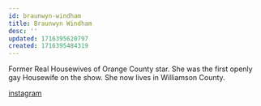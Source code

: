 ```yaml
---
id: braunwyn-windham
title: Braunwyn Windham
desc: ''
updated: 1716395620797
created: 1716395484319
---
```


Former Real Housewives of Orange County star. She was the first openly gay Housewife on the show. She now lives in Williamson County.

[instagram](https://www.instagram.com/braunwynwindhamburke/?hl=en)
